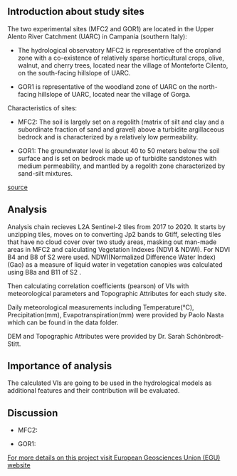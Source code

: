 ﻿## Introduction about study sites

The two experimental sites (MFC2 and GOR1) are located in the Upper Alento River Catchment (UARC) in Campania (southern Italy):

* The hydrological observatory MFC2 is representative of the cropland zone with a co-existence of relatively sparse horticultural crops, olive, walnut, and cherry trees, 
    located near the village of Monteforte Cilento, on the south-facing hillslope of UARC. 
     

* GOR1 is representative of the woodland zone of UARC on the north-facing hillslope of UARC, located near the village of Gorga. 
    

Characteristics of sites:

* MFC2: The soil is largely set on a regolith (matrix of silt and clay and a subordinate fraction of sand and gravel) above a turbidite argillaceous bedrock and is characterized 
    by a relatively low permeability.

* GOR1: The groundwater level is about 40 to 50 meters below the soil surface and is set on bedrock made up of turbidite sandstones with medium permeability, and mantled 
    by a regolith zone characterized by sand-silt mixtures.

[source](https://www.researchgate.net/publication/336830026_Integrating_ground-based_and_remote_sensing-based_monitoring_of_near-surface_soil_moisture_in_a_Mediterranean_environment?enrichId=rgreq-9bd52def02ebd432c5175c926ce98599-XXX&enrichSource=Y292ZXJQYWdlOzMzNjgzMDAyNjtBUzo4MTgyNTk3MTI1NDQ3NjhAMTU3MjA5OTcyNjA1NQ%3D%3D&el=1_x_2&_esc=publicationCoverPdf)


## Analysis

Analysis chain recieves L2A Sentinel-2 tiles from 2017 to 2020. It starts by unzipping tiles, moves on to converting Jp2 bands to Gtiff, selecting tiles that have no cloud cover over two study areas,
masking out man-made areas in MFC2 and calculating Vegetation Indexes (NDVI & NDWI). For NDVI B4 and B8 of S2 were used. NDWI(Normalized Difference Water Index)(Gao) as a measure of liquid water in vegetation canopies was calculated using B8a and B11 of S2 .

Then calculating correlation coefficients (pearson) of VIs with meteorological parameters and Topographic Attributes for each study site.

Daily meteorological measurements including Temperature(°C), Precipitation(mm), Evapotranspiration(mm) were provided by Paolo Nasta which can be found in the data folder.

DEM and Topographic Attributes were provided by Dr. Sarah Schönbrodt-Stitt.


## Importance of analysis

The calculated VIs are going to be used in the hydrological models as additional features and their contribution will be evaluated.


## Discussion

* MFC2: 

* GOR1: 





[For more details on this project visit European Geosciences Union (EGU) website](https://blogs.egu.eu/divisions/hs/2020/12/02/featured-catchment-the-alento-hydrological-observatory-in-the-middle-of-the-mediterranean-region/?fbclid=IwAR2ZeiDsMvgiA-mFSMGo7fuptGc7FwzszJSLg3NHTVzhsJCWHmu4mBBiwtI)

